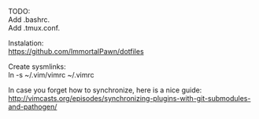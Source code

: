 TODO:
<br>
	Add .bashrc.
<br>
	Add .tmux.conf.

Instalation:
<br>
	https://github.com/ImmortalPawn/dotfiles

Create sysmlinks:
<br>
	ln -s ~/.vim/vimrc ~/.vimrc

In case you forget how to synchronize, here is a nice guide:
<br>
	http://vimcasts.org/episodes/synchronizing-plugins-with-git-submodules-and-pathogen/

